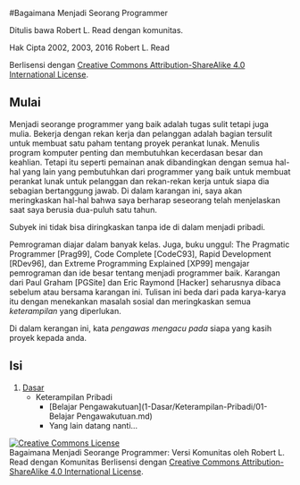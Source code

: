 #Bagaimana Menjadi Seorang Programmer

Ditulis bawa Robert L. Read dengan komunitas.

Hak Cipta 2002, 2003, 2016 Robert L. Read

Berlisensi dengan [Creative Commons Attribution-ShareAlike 4.0 International License](http://creativecommons.org/licenses/by-sa/4.0/).


## Mulai

Menjadi seorange programmer yang baik adalah tugas sulit tetapi juga mulia. Bekerja dengan rekan kerja dan pelanggan adalah bagian tersulit untuk membuat satu paham tentang proyek perankat lunak. Menulis program komputer penting dan membutuhkan kecerdasan besar dan keahlian. Tetapi itu seperti pemainan anak dibandingkan dengan semua hal-hal yang lain yang pembutuhkan dari programmer yang baik untuk membuat perankat lunak untuk pelanggan dan rekan-rekan kerja untuk siapa dia sebagian bertanggung jawab. Di dalam karangan ini, saya akan meringkaskan hal-hal bahwa saya berharap seseorang telah menjelaskan saat saya berusia dua-puluh satu tahun.


Subyek ini tidak bisa diringkaskan tanpa ide di dalam menjadi pribadi.

Pemrograman diajar dalam banyak kelas. Juga, buku unggul: The Pragmatic Programmer [Prag99], Code Complete [CodeC93], Rapid Development [RDev96], dan Extreme Programming Explained [XP99] mengajar pemrograman dan ide besar tentang menjadi programmer baik. Karangan dari Paul Graham [PGSite] dan Eric Raymond [Hacker] seharusnya dibaca sebelum atau bersama karangan ini. Tulisan ini beda dari pada karya-karya itu dengan menekankan masalah sosial dan meringkaskan semua *keterampilan* yang diperlukan.

Di dalam kerangan ini, kata *pengawas mengacu pada* siapa yang kasih proyek kepada anda.


## Isi

1. [Dasar](1-Dasar)
	- Keterampilan Pribadi
		- [Belajar Pengawakutuan](1-Dasar/Keterampilan-Pribadi/01-Belajar Pengawakutuan.md)
		- Yang lain datang nanti...


<a rel="license" href="http://creativecommons.org/licenses/by-sa/4.0/"><img alt="Creative Commons License" style="border-width:0" src="https://i.creativecommons.org/l/by-sa/4.0/88x31.png" /></a><br /><span xmlns:dct="http://purl.org/dc/terms/" href="http://purl.org/dc/dcmitype/Text" property="dct:title" rel="dct:type">Bagaimana Menjadi Seorange Programmer: Versi Komunitas</span> oleh <span xmlns:cc="http://creativecommons.org/ns#" property="cc:attributionName">Robert L. Read dengan Komunitas</span> Berlisensi dengan <a rel="license" href="http://creativecommons.org/licenses/by-sa/4.0/">Creative Commons Attribution-ShareAlike 4.0 International License</a>.
